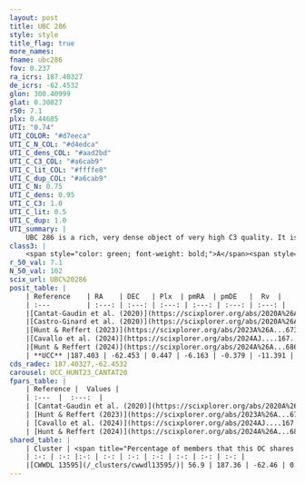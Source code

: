 ```yaml
---
layout: post
title: UBC 286
style: style
title_flag: true
more_names: 
fname: ubc286
fov: 0.237
ra_icrs: 187.40327
de_icrs: -62.4532
glon: 300.40999
glat: 0.30827
r50: 7.1
plx: 0.44685
UTI: "0.74"
UTI_COLOR: "#d7eeca"
UTI_C_N_COL: "#d4edca"
UTI_C_dens_COL: "#aad2bd"
UTI_C_C3_COL: "#a6cab9"
UTI_C_lit_COL: "#ffffe8"
UTI_C_dup_COL: "#a6cab9"
UTI_C_N: 0.75
UTI_C_dens: 0.95
UTI_C_C3: 1.0
UTI_C_lit: 0.5
UTI_C_dup: 1.0
UTI_summary: |
    UBC 286 is a rich, very dense object of very high C3 quality. It is moderately studied in the literature. This object shares a significant percentage of members with a later reported entry.
class3: |
    <span style="color: green; font-weight: bold;">A</span><span style="color: green; font-weight: bold;">A</span>
r_50_val: 7.1
N_50_val: 102
scix_url: UBC%20286
posit_table: |
    | Reference    | RA    | DEC   | Plx  | pmRA  | pmDE   |  Rv  |
    | :---         | :---: | :---: | :---: | :---: | :---: | :---: |
    |[Cantat-Gaudin et al. (2020)](https://scixplorer.org/abs/2020A%26A...640A...1C) | 187.364 | -62.447 | 0.435 | -6.16 | -0.403 | -- |
    |[Castro-Ginard et al. (2020)](https://scixplorer.org/abs/2020A%26A...635A..45C) | 187.387 | -62.446 | 0.433 | -6.157 | -0.393 | -- |
    |[Hunt & Reffert (2023)](https://scixplorer.org/abs/2023A%26A...673A.114H) | 187.323 | -62.453 | 0.442 | -6.187 | -0.357 | -16.038 |
    |[Cavallo et al. (2024)](https://scixplorer.org/abs/2024AJ....167...12C) | 187.401 | -62.46 | 0.442 | -- | -- | -- |
    |[Hunt & Reffert (2024)](https://scixplorer.org/abs/2024A%26A...686A..42H) | 187.323 | -62.453 | 0.442 | -6.187 | -0.357 | -16.038 |
    | **UCC** |187.403 | -62.453 | 0.447 | -6.163 | -0.379 | -11.391 | 
cds_radec: 187.40327,-62.4532
carousel: UCC_HUNT23_CANTAT20
fpars_table: |
    | Reference |  Values |
    | :---  |  :---:  |
    | [Cantat-Gaudin et al. (2020)](https://scixplorer.org/abs/2020A%26A...640A...1C) | `AVNN=1.59, DMNN=11.8, AgeNN=7.76` |
    | [Hunt & Reffert (2023)](https://scixplorer.org/abs/2023A%26A...673A.114H) | `AV50=2.056, diffAV50=2.322, MOD50=11.563, logAge50=7.804` |
    | [Cavallo et al. (2024)](https://scixplorer.org/abs/2024AJ....167...12C) | `AV50=1.94, dMod50=11.39, logAge50=8.43, [Fe/H]50=0.07` |
    | [Hunt & Reffert (2024)](https://scixplorer.org/abs/2024A%26A...686A..42H) | `MassJ=894.697` |
shared_table: |
    | Cluster | <span title="Percentage of members that this OC shares with the ones listed">%</span>   | RA   | DEC   | Plx   | pmRA  | pmDE  | Rv | UTI |
    | :-: | :-: |:-: | :-: | :-: | :-: | :-: | :-: | :-: |
    |[CWWDL 13595](/_clusters/cwwdl13595/)| 56.9 | 187.36 | -62.46 | 0.45 | -6.2 | -0.33 | -11.39 |0.16 |
---
```

